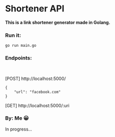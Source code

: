 # Shortener API

<strong>This is a link shortener generator made in Golang. </strong>

### Run it:
```
go run main.go
```

### Endpoints: 
<br>

[POST] http://localhost:5000/
```
{
	"url": "facebook.com"
}
```

[GET] http://localhost:5000/:uri

### By: Me 😀

In progress...